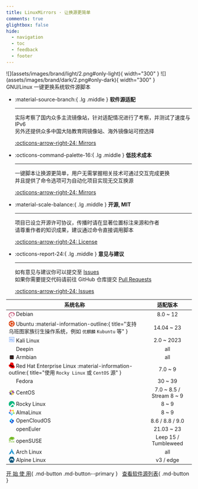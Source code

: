 ```yaml
---
title: LinuxMirrors · 让换源更简单
comments: true
glightbox: false
hide:
  - navigation
  - toc
  - feedback
  - footer
---
```


<figure style="margin: 0" markdown>
  ![](assets/images/brand/light/2.png#only-light){ width="300" }
  ![](assets/images/brand/dark/2.png#only-dark){ width="300" }
  <figcaption>GNU/Linux 一键更换系统软件源脚本</figcaption>
</figure>

<div class="grid" markdown>

<div class="grid cards" style="height: fit-content" markdown>

-   :material-source-branch:{ .lg .middle } __软件源适配__

    ---

    实际考察了国内众多主流镜像站，针对适配情况进行了考察，并测试了速度与IPv6  
    另外还提供众多中国大陆教育网镜像站、海外镜像站可控选择

    [:octicons-arrow-right-24: Mirrors](/mirrors)

-   :octicons-command-palette-16:{ .lg .middle } __低技术成本__

    ---

    一键脚本让换源更简单，用户无需掌握相关技术可通过交互完成更换  
    并且提供了命令选项可为自动化项目实现无交互换源

    [:octicons-arrow-right-24: Mirrors](/mirrors)

-   :material-scale-balance:{ .lg .middle } __开源, MIT__

    ---

    项目已设立开源许可协议，传播时请在显著位置标注来源和作者  
    请尊重作者的知识成果，建议通过命令直接调用脚本

    [:octicons-arrow-right-24: License](https://github.com/SuperManito/LinuxMirrors/blob/main/LICENSE)

-   :octicons-report-24:{ .lg .middle } __意见与建议__

    ---

    如有意见与建议你可以提交至 [Issues](https://github.com/SuperManito/LinuxMirrors/issues)  
    如果你需要提交代码请前往 GitHub 仓库提交 [Pull Requests](https://github.com/SuperManito/LinuxMirrors/pulls)

    [:octicons-arrow-right-24: Issues](https://github.com/SuperManito/LinuxMirrors/issues)

</div>

| 系统名称 | 适配版本 |
| --- | :---: |
| <a href="https://www.debian.org" target="_blank"><img src="/assets/images/icon/debian.svg" width="16" height="16" style="vertical-align: -0.45em"></a> Debian | 8.0 ~ 12 |
| <a href="https://cn.ubuntu.com" target="_blank"><img src="/assets/images/icon/ubuntu.svg" width="16" height="16" style="vertical-align: -0.15em"></a> Ubuntu :material-information-outline:{ title="支持乌班图家族衍生操作系统，例如 <code>优麒麟</code> <code>Kubuntu</code> 等" } | 14.04 ~ 23 |
| <a href="https://www.kali.org" target="_blank"><img src="/assets/images/icon/kali-linux.svg" width="16" height="16"></a> Kali Linux | 2.0 ~ 2023 |
| <a href="https://www.deepin.org" target="_blank"><img src="/assets/images/icon/deepin.svg" width="16" height="16" style="vertical-align: -0.25em"></a> Deepin | all |
| <a href="https://www.armbian.com" target="_blank"><img src="/assets/images/icon/armbian.png" width="16" height="16" style="vertical-align: -0.2em"></a> Armbian | all |
| <a href="https://access.redhat.com/products/red-hat-enterprise-linux" target="_blank"><img src="/assets/images/icon/redhat.svg" width="16" height="16" style="vertical-align: -0.1em"></a> Red Hat Enterprise Linux :material-information-outline:{ title="使用 <code>Rocky Linux</code> 或 <code>CentOS</code> 源" } | 7.0 ~ 9 |
| <a href="https://fedoraproject.org/zh-Hans" target="_blank"><img src="/assets/images/icon/fedora.ico" width="16" height="16" style="vertical-align: -0.2em"></a> Fedora | 30 ~ 39 |
| <a href="https://www.centos.org" target="_blank"><img src="/assets/images/icon/centos.svg" width="16" height="16" style="vertical-align: -0.2em"></a> CentOS | 7.0 ~ 8.5 / Stream 8 ~ 9 |
| <a href="https://rockylinux.org/zh_CN" target="_blank"><img src="/assets/images/icon/rocky-linux.svg" width="16" height="16" style="vertical-align: -0.25em"></a> Rocky Linux | 8 ~ 9 |
| <a href="https://almalinux.org/zh-hans" target="_blank"><img src="/assets/images/icon/almalinux.svg" width="16" height="16" style="vertical-align: -0.25em"></a> AlmaLinux | 8 ~ 9 |
| <a href="https://www.opencloudos.org" target="_blank"><img src="/assets/images/icon/opencloudos.png" width="16" height="16" style="vertical-align: -0.25em"></a> OpenCloudOS | 8.6 / 8.8 / 9.0 |
| <a href="https://www.openeuler.org/zh" target="_blank"><img src="/assets/images/icon/openeuler.ico" width="16" height="16" style="vertical-align: -0.2em"></a> openEuler | 21.03 ~ 23 |
| <a href="https://www.opensuse.org" target="_blank"><img src="/assets/images/icon/opensuse.svg" width="16" height="16"></a> openSUSE | Leep 15 / Tumbleweed |
| <a href="https://archlinux.org" target="_blank"><img src="/assets/images/icon/arch-linux.ico" width="16" height="16" style="vertical-align: -0.15em"></a> Arch Linux | all |
| <a href="https://www.alpinelinux.org" target="_blank"><img src="/assets/images/icon/alpine.png" width="16" height="16" style="vertical-align: -0.15em"></a> Alpine Linux | v3 / edge |

</div>

[开 始 使 用](use/index.md){ .md-button .md-button--primary } &nbsp; [查看软件源列表](mirrors/index.md){ .md-button }
